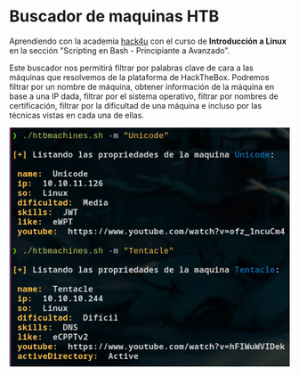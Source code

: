 # Buscador de maquinas HTB 

Aprendiendo con la academia [hack4u](https://hack4u.io/cursos/introduccion-a-linux/) con el curso de **Introducción a Linux** en la sección "Scripting en Bash - Principiante a Avanzado".

Este buscador nos permitirá filtrar por palabras clave de cara a las máquinas que resolvemos de la plataforma de HackTheBox. Podremos filtrar por un nombre de máquina, obtener información de la máquina en base a una IP dada, filtrar por el sistema operativo, filtrar por nombres de certificación, filtrar por la dificultad de una máquina e incluso por las técnicas vistas en cada una de ellas.

![Ejemplo de búsqueda de la maquina Unicode](searchMachine.png "Ejemplo de búsqueda de la maquina Unicode")